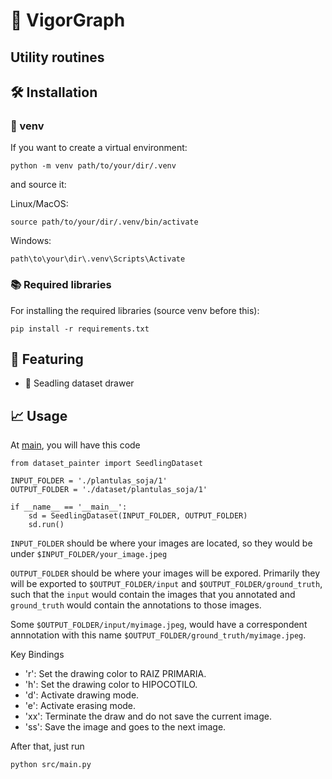 # 🌱 VigorGraph

## Utility routines

## 🛠 Installation

### 🎈 venv

If you want to create a virtual environment:

`python -m venv path/to/your/dir/.venv`

and source it:

Linux/MacOS:

`source path/to/your/dir/.venv/bin/activate`

Windows:

`path\to\your\dir\.venv\Scripts\Activate`

### 📚 Required libraries

For installing the required libraries (source venv before this):

`pip install -r requirements.txt`

## 🌟 Featuring
- 🌱 Seadling dataset drawer

## 📈 Usage

At [main](./src/main.py), you will have this code

```
from dataset_painter import SeedlingDataset

INPUT_FOLDER = './plantulas_soja/1'
OUTPUT_FOLDER = './dataset/plantulas_soja/1'

if __name__ == '__main__':
    sd = SeedlingDataset(INPUT_FOLDER, OUTPUT_FOLDER)
    sd.run()

```

`INPUT_FOLDER` should be where your images are located, so they would be under `$INPUT_FOLDER/your_image.jpeg`


`OUTPUT_FOLDER` should be where your images will be expored. Primarily they will be exported to `$OUTPUT_FOLDER/input` and `$OUTPUT_FOLDER/ground_truth`, such that the `input` would contain the images that you annotated and `ground_truth` would contain the annotations to those images.

Some `$OUTPUT_FOLDER/input/myimage.jpeg`, would have a correspondent annnotation with this name `$OUTPUT_FOLDER/ground_truth/myimage.jpeg`.


Key Bindings

- 'r': Set the drawing color to RAIZ PRIMARIA.
- 'h': Set the drawing color to HIPOCOTILO.
- 'd': Activate drawing mode.
- 'e': Activate erasing mode.
- 'xx': Terminate the draw and do not save the current image.
- 'ss': Save the image and goes to the next image.


After that, just run

`python src/main.py`
